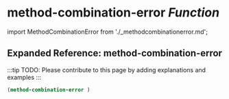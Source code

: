 # **method-combination-error** *Function*

import MethodCombinationError from './_methodcombinationerror.md';

<MethodCombinationError />

## Expanded Reference: method-combination-error

:::tip
TODO: Please contribute to this page by adding explanations and examples
:::

```lisp
(method-combination-error )
```
